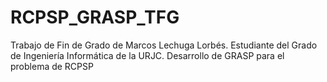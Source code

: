 # RCPSP_GRASP_TFG
Trabajo de Fin de Grado de Marcos Lechuga Lorbés. Estudiante del Grado de Ingeniería Informática de la URJC. Desarrollo de GRASP para el problema de RCPSP
